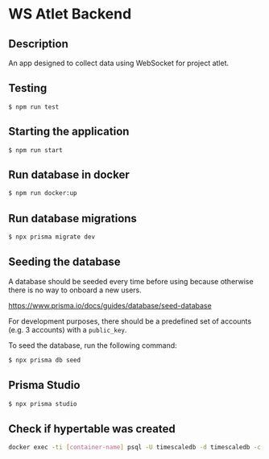 # WS Atlet Backend
## Description
An app designed to collect data using WebSocket for project atlet.
## Testing
```
$ npm run test
```
## Starting the application
```
$ npm run start
```
## Run database in docker

```bash
$ npm run docker:up
```

## Run database migrations

```bash
$ npx prisma migrate dev
```

## Seeding the database

A database should be seeded every time before using because otherwise there is no way to onboard a new users.

https://www.prisma.io/docs/guides/database/seed-database

For development purposes, there should be a predefined set of accounts (e.g. 3 accounts) with a `public_key`.

To seed the database, run the following command:

```bash
$ npx prisma db seed
```

## Prisma Studio

```bash
$ npx prisma studio
```

## Check if hypertable was created

```bash
docker exec -ti [container-name] psql -U timescaledb -d timescaledb -c "SELECT * FROM timescaledb_information.hypertables;"
```